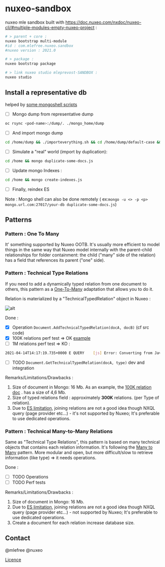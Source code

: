 # nuxeo-sandbox
nuxeo mle sandbox built with https://doc.nuxeo.com/nxdoc/nuxeo-cli/#multiple-modules-empty-nuxeo-project :

```bash
# > parent + core :
nuxeo bootstrap multi-module
#id : com.mlefree.nuxeo.sandbox
#nuxeo version : 2021.0

# > package :
nuxeo bootstrap package

# > link nuxeo studio mleprevost-SANDBOX :
nuxeo studio
```

## Install a representative db

helped by [some mongoshell scripts](./scripts)

- [ ]  Mongo dump from representative dump

```bash
oc rsync <pod-name>:/dump/. ./mongo_home/dump
```

- [ ]  And import mongo dump

```bash
cd /home/dump && ./importeverything.sh && cd /home/dump/default-case && ./importeverything.sh
```

- [ ] Simulate a "real" world (import by duplication):

```bash
cd /home && mongo duplicate-some-docs.js
```

- [ ] Update mongo Indexes :

```bash
cd /home && mongo create-indexes.js
```

- [ ] Finally, reindex ES

Note : Mongo shell can also be done remotely (
ex:`mongo -u <> -p <p> mongo.url.com:27017/your-db duplicate-some-docs.js`)

## Patterns

### Pattern : One To Many

It' something supported by Nuxeo OOTB. It's usually more efficient to model things in the same way that Nuxeo model
internally with the parent-child relationships for folder containment:
the child ("many" side of the relation) has a field that references its parent ("one" side).

### Pattern : Technical Type Relations

If you need to add a dynamically typed relation from one document to others, this pattern as
a [One-To-Many](https://en.wikipedia.org/wiki/One-to-many_(data_model)) adaptation that allows you to do it.

Relation is materialized by a "TechnicalTypedRelation" object in Nuxeo :

![alt](https://www.websequencediagrams.com/files/render?link=50cb6bH4DkSEDqIk0uwYzo3YwBEwzSvn2yv4FSBtfzBgUnJWxi5ZWkO9y91adBsp)

Done :

- [x] Operation `Document.AddTechnicalTypedRelation(docA, docB)` (cf src code)
- [x] 100K relations perf test => OK [example](screenshots/technicalTypedRealtion100K.json)
- [ ] 1M relations perf test => KO :

```bash
2021-04-14T14:17:19.735+0000 E QUERY    [js] Error: Converting from JavaScript to BSON failed: Object size 48888989 exceeds limit of 16793600 bytes.  
```

- [ ] TODO `Document.GetTechnicalTypedRelation(docA, type)` dev and integration

Remarks/Limitations/Drawbacks :

1. Size of document in Mongo: 16 Mb. As an example, the [100K relation doc](screenshots/technicalTypedRealtion100K.json)
   . has a size of 4,6 Mb.
1. Size of typed relations field : approximately **300K** relations. (per Type of relation).
1. Due to [ES limitation](https://doc.nuxeo.com/nxdoc/nxql/#elasticsearch-nxql-limitations), joining relations are not a
   good idea though NXQL query (page provider etc...) - it's not supported by Nuxeo; It's preferable to use dedicated
   operations.

### Pattern : Technical Many-to-Many Relations

Same as "Technical Type Relations", this pattern is based on many technical objects that contains each relation
information. It's following the [Many to Many](https://en.wikipedia.org/wiki/Many-to-many_(data_model)) pattern. More
modular and open, but more difficult/slow to retrieve information (like type) => it needs operations.

Done :

- [ ] TODO Operations
- [ ] TODO Perf tests

Remarks/Limitations/Drawbacks  :

1. Size of document in Mongo: 16 Mb.
1. Due to [ES limitation](https://doc.nuxeo.com/nxdoc/nxql/#elasticsearch-nxql-limitations), joining relations are not a
   good idea though NXQL query (page provider etc...) - not supported by Nuxeo; It's preferable to use dedicated
   operations.
1. Create a document for each relation increase database size.

## Contact

@mlefree @nuxeo

[Licence](./LICENSE)


